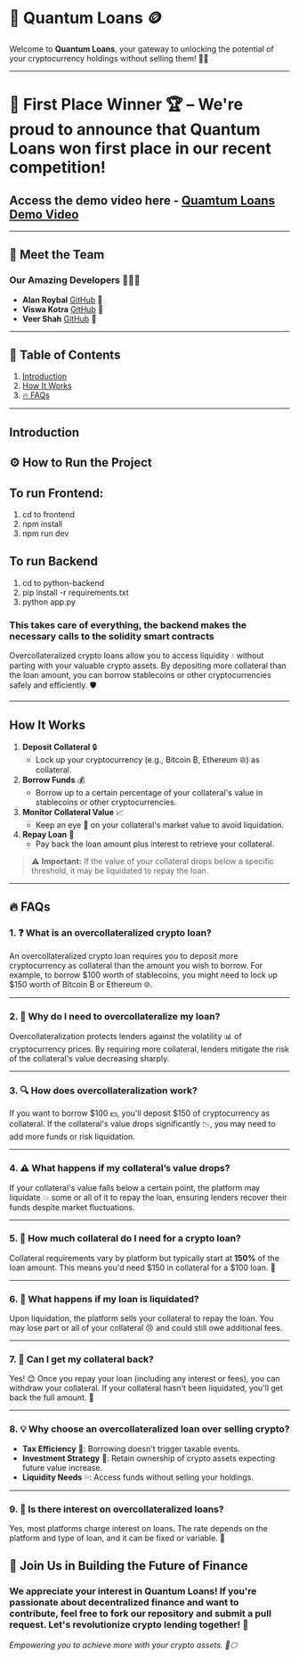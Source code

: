# 🚀 Quantum Loans 🪙

Welcome to **Quantum Loans**, your gateway to unlocking the potential of your cryptocurrency holdings without selling them! 💎🙌

---

# 🎉 **First Place Winner** 🏆 – We're proud to announce that **Quantum Loans** won first place in our recent competition!
## Access the demo video here - [Quamtum Loans Demo Video](https://www.youtube.com/watch?v=nQ28joUHcSc&embeds_referring_euri=https%3A%2F%2Fdevpost.com%2F&source_ve_path=MjM4NTE)

---

## 👥 Meet the Team

### Our Amazing Developers 👨‍💻✨

- **Alan Roybal** [GitHub](https://github.com/AlanRoybal) 🌟
- **Viswa Kotra** [GitHub](https://github.com/vk1815918) 🌟
- **Veer Shah** [GitHub](https://github.com/veermshah) 🌟

---

## 📖 Table of Contents

1. [Introduction](#introduction)
2. [How It Works](#how-it-works)
3. [🔥 FAQs](#-faqs)

---


## Introduction

## ⚙️ How to Run the Project

## To run Frontend:
1. cd to frontend
2. npm install
3. npm run dev

## To run Backend
1. cd to python-backend
2. pip install -r requirements.txt
3. python app.py

### This takes care of everything, the backend makes the necessary calls to the solidity smart contracts


Overcollateralized crypto loans allow you to access liquidity 💧 without parting with your valuable crypto assets. By depositing more collateral than the loan amount, you can borrow stablecoins or other cryptocurrencies safely and efficiently. 🛡️

---

## How It Works

1. **Deposit Collateral** 🔒
   - Lock up your cryptocurrency (e.g., Bitcoin ₿, Ethereum 🌐) as collateral.
2. **Borrow Funds** 💰
   - Borrow up to a certain percentage of your collateral's value in stablecoins or other cryptocurrencies.
3. **Monitor Collateral Value** 📈
   - Keep an eye 👀 on your collateral's market value to avoid liquidation.
4. **Repay Loan** 🔄
   - Pay back the loan amount plus interest to retrieve your collateral.

> ⚠️ **Important:** If the value of your collateral drops below a specific threshold, it may be liquidated to repay the loan.

---

## 🔥 FAQs

### 1. ❓ What is an overcollateralized crypto loan?

An overcollateralized crypto loan requires you to deposit more cryptocurrency as collateral than the amount you wish to borrow. For example, to borrow $100 worth of stablecoins, you might need to lock up $150 worth of Bitcoin ₿ or Ethereum 🌐.

---

### 2. 🤔 Why do I need to overcollateralize my loan?

Overcollateralization protects lenders against the volatility 📊 of cryptocurrency prices. By requiring more collateral, lenders mitigate the risk of the collateral's value decreasing sharply.

---

### 3. 🔍 How does overcollateralization work?

If you want to borrow $100 💵, you'll deposit $150 of cryptocurrency as collateral. If the collateral's value drops significantly 📉, you may need to add more funds or risk liquidation.

---

### 4. ⚠️ What happens if my collateral’s value drops?

If your collateral's value falls below a certain point, the platform may liquidate 💥 some or all of it to repay the loan, ensuring lenders recover their funds despite market fluctuations.

---

### 5. 📏 How much collateral do I need for a crypto loan?

Collateral requirements vary by platform but typically start at **150%** of the loan amount. This means you'd need $150 in collateral for a $100 loan. 💎

---

### 6. 🛑 What happens if my loan is liquidated?

Upon liquidation, the platform sells your collateral to repay the loan. You may lose part or all of your collateral 😢 and could still owe additional fees.

---

### 7. 🔄 Can I get my collateral back?

Yes! 😊 Once you repay your loan (including any interest or fees), you can withdraw your collateral. If your collateral hasn't been liquidated, you'll get back the full amount. 🥳

---

### 8. 💡 Why choose an overcollateralized loan over selling crypto?

- **Tax Efficiency** 🧾: Borrowing doesn't trigger taxable events.
- **Investment Strategy** 🚀: Retain ownership of crypto assets expecting future value increase.
- **Liquidity Needs** 💦: Access funds without selling your holdings.

---

### 9. 💸 Is there interest on overcollateralized loans?

Yes, most platforms charge interest on loans. The rate depends on the platform and type of loan, and it can be fixed or variable. 📅


## 🌟 Join Us in Building the Future of Finance
### We appreciate your interest in Quantum Loans! If you're passionate about decentralized finance and want to contribute, feel free to fork our repository and submit a pull request. Let's revolutionize crypto lending together! 💪

_Empowering you to achieve more with your crypto assets. 🚀🌕_

